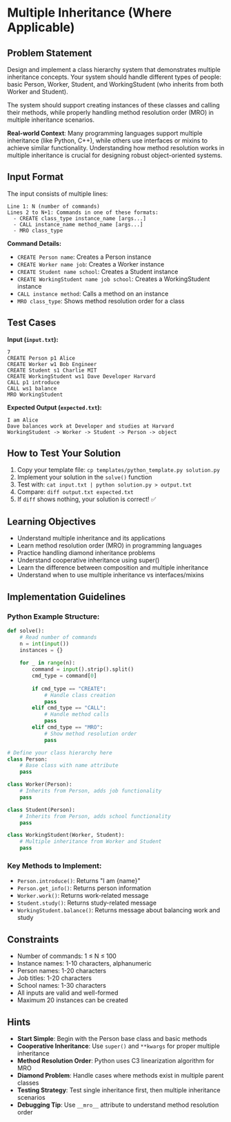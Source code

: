 # Multiple Inheritance (Where Applicable)

## Problem Statement

Design and implement a class hierarchy system that demonstrates multiple inheritance concepts. Your system should handle different types of people: basic Person, Worker, Student, and WorkingStudent (who inherits from both Worker and Student).

The system should support creating instances of these classes and calling their methods, while properly handling method resolution order (MRO) in multiple inheritance scenarios.

**Real-world Context**: Many programming languages support multiple inheritance (like Python, C++), while others use interfaces or mixins to achieve similar functionality. Understanding how method resolution works in multiple inheritance is crucial for designing robust object-oriented systems.

## Input Format

The input consists of multiple lines:
```
Line 1: N (number of commands)
Lines 2 to N+1: Commands in one of these formats:
  - CREATE class_type instance_name [args...]
  - CALL instance_name method_name [args...]
  - MRO class_type
```

**Command Details:**
- `CREATE Person name`: Creates a Person instance
- `CREATE Worker name job`: Creates a Worker instance  
- `CREATE Student name school`: Creates a Student instance
- `CREATE WorkingStudent name job school`: Creates a WorkingStudent instance
- `CALL instance method`: Calls a method on an instance
- `MRO class_type`: Shows method resolution order for a class

## Test Cases
**Input (`input.txt`):**
```
7
CREATE Person p1 Alice
CREATE Worker w1 Bob Engineer
CREATE Student s1 Charlie MIT
CREATE WorkingStudent ws1 Dave Developer Harvard
CALL p1 introduce
CALL ws1 balance
MRO WorkingStudent
```

**Expected Output (`expected.txt`):**
```
I am Alice
Dave balances work at Developer and studies at Harvard
WorkingStudent -> Worker -> Student -> Person -> object
```

## How to Test Your Solution
1. Copy your template file: `cp templates/python_template.py solution.py`
2. Implement your solution in the `solve()` function
3. Test with: `cat input.txt | python solution.py > output.txt`
4. Compare: `diff output.txt expected.txt`
5. If `diff` shows nothing, your solution is correct! ✅

## Learning Objectives
- Understand multiple inheritance and its applications
- Learn method resolution order (MRO) in programming languages
- Practice handling diamond inheritance problems
- Understand cooperative inheritance using super()
- Learn the difference between composition and multiple inheritance
- Understand when to use multiple inheritance vs interfaces/mixins

## Implementation Guidelines

### Python Example Structure:
```python
def solve():
    # Read number of commands
    n = int(input())
    instances = {}
    
    for _ in range(n):
        command = input().strip().split()
        cmd_type = command[0]
        
        if cmd_type == "CREATE":
            # Handle class creation
            pass
        elif cmd_type == "CALL":
            # Handle method calls
            pass
        elif cmd_type == "MRO":
            # Show method resolution order
            pass

# Define your class hierarchy here
class Person:
    # Base class with name attribute
    pass

class Worker(Person):
    # Inherits from Person, adds job functionality
    pass

class Student(Person):
    # Inherits from Person, adds school functionality
    pass

class WorkingStudent(Worker, Student):
    # Multiple inheritance from Worker and Student
    pass
```

### Key Methods to Implement:
- `Person.introduce()`: Returns "I am {name}"
- `Person.get_info()`: Returns person information
- `Worker.work()`: Returns work-related message
- `Student.study()`: Returns study-related message  
- `WorkingStudent.balance()`: Returns message about balancing work and study

## Constraints
- Number of commands: 1 ≤ N ≤ 100
- Instance names: 1-10 characters, alphanumeric
- Person names: 1-20 characters
- Job titles: 1-20 characters
- School names: 1-30 characters
- All inputs are valid and well-formed
- Maximum 20 instances can be created

## Hints
- **Start Simple**: Begin with the Person base class and basic methods
- **Cooperative Inheritance**: Use `super()` and `**kwargs` for proper multiple inheritance
- **Method Resolution Order**: Python uses C3 linearization algorithm for MRO
- **Diamond Problem**: Handle cases where methods exist in multiple parent classes
- **Testing Strategy**: Test single inheritance first, then multiple inheritance scenarios
- **Debugging Tip**: Use `__mro__` attribute to understand method resolution order
